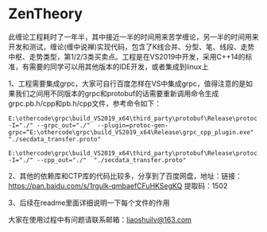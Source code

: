 # ZenTheory
此缠论工程耗时了一年半，其中接近一半的时间用来苦学缠论，另一半的时间用来开发和测试，缠论(缠中说禅)实现代码，包含了K线合并、分型、笔、线段、走势中枢、走势类型，第1/2/3类买卖点。工程是在VS2019中开发，采用C++14的标准，有需要的同学可以用其他版本的IDE开发，或者集成到linux上

1、工程需要集成grpc，大家可自行百度怎样在VS中集成grpc，值得注意的是如果我们之间用不同版本的grpc和protobuf的话需要重新调用命令生成grpc.pb.h/cpp和pb.h/cpp文件，参考命令如下：
	
	E:\othercode\grpc\build_VS2019_x64\third_party\protobuf\Release\protoc.exe -I="./" --grpc_out="./"  --plugin=protoc-gen-grpc=“E:\othercode\grpc\build_VS2019_x64\Release\grpc_cpp_plugin.exe"  "./secdata_transfer.proto"
	
	E:\othercode\grpc\build_VS2019_x64\third_party\protobuf\Release\protoc.exe -I="./" --cpp_out="./"  "./secdata_transfer.proto"

2、其他的依赖库和CTP库的代码比较多，分享到了百度网盘，地址：链接：https://pan.baidu.com/s/1rgulk-qmbaefCFuHKSegKQ 提取码：1502 


3、后续在readme里面详细说明一下每个文件的作用

大家在使用过程中有问题请联系邮箱：liaoshuilv@163.com
